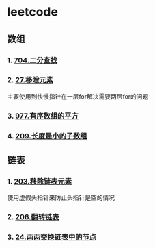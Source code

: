 # leetcode

## 数组
### 1. [704.二分查找](./category/array/704.binary_search.go)
### 2. [27.移除元素](./category/array/27.remove_element.go)
主要使用到快慢指针在一层for解决需要两层for的问题
### 3. [977.有序数组的平方](./category/array/977.squares-of-a-sorted-array.go)
### 4. [209.长度最小的子数组](./category/array/209.minimum-size-subarray-sum.go)


## 链表
### 1. [203.移除链表元素](./category/linkedlist/203.remove-linked-list-elements.go)
使用虚假头指针来防止头指针是空的情况
### 2. [206.翻转链表](./category/linkedlist/206.reverse-linked-list.go)
### 3. [24.两两交换链表中的节点](./category/linkedlist/24.swap-nodes-in-pairs.go)
